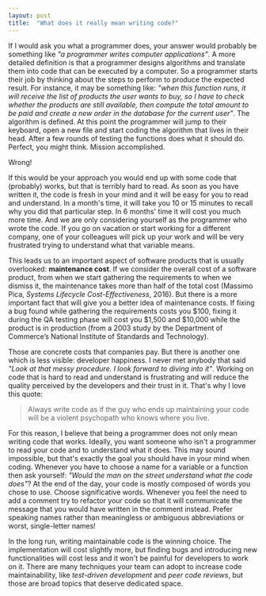 ```yaml
---
layout: post
title:  "What does it really mean writing code?"
---
```

If I would ask you what a programmer does, your answer would probably be something like
_"a programmer writes computer applications"_. A more detailed definition is that a programmer designs algorithms and
translate them into code that can be executed by a computer. So a programmer starts their job by thinking about the
steps to perform to produce the expected result. For instance, it may be something like:
_"when this function runs, it will receive the list of products the user wants to buy, so I have to check whether the
products are still available, then compute the total amount to be paid and create a new order in the database for the
current user"_. The algorithm is defined. At this point the programmer will jump to their keyboard, open a new file
and start coding the algorithm that lives in their head. After a few rounds of testing the functions does what it
should do. Perfect, you might think. Mission accomplished.

Wrong!

If this would be your approach you would end up with some code that (probably) works, but that is terribly hard to
read. As soon as you have written it, the code is fresh in your mind and it will be easy for you to read and understand.
In a month's time, it will take you 10 or 15 minutes to recall why you did that particular step. In 6 months' time it
will cost you much more time. And we are only considering yourself as the programmer who wrote the code. If you go on
vacation or start working for a different company, one of your colleagues will pick up your work and will be very
frustrated trying to understand what that variable means.

This leads us to an important aspect of software products that is usually overlooked: **maintenance cost**. If we consider
the overall cost of a software product, from when we start gathering the requirements to when we dismiss it, the
maintenance takes more than half of the total cost (Massimo Pica, _Systems Lifecycle Cost-Effectiveness_, 2016). But
there is a more important fact that will give you a better idea of maintenance costs. If fixing a bug found while
gathering the requirements costs you $100, fixing it during the QA testing phase will cost you $1,500 and $10,000 while
the product is in production (from a 2003 study by the Department of Commerce’s National Institute of Standards
and Technology).

Those are concrete costs that companies pay. But there is another one which is less visible: developer happiness.
I never met anybody that said _"Look at that messy procedure. I look forward to diving into it"_. Working on code that
is hard to read and understand is frustrating and will reduce the quality perceived by the developers and their trust
in it. That's why I love this quote:

<blockquote class="blockquote">
  <p class="mb-0">
    Always write code as if the guy who ends up maintaining your code will be a violent psychopath who knows where you
    live.
  </p>
</blockquote>

For this reason, I believe that being a programmer does not only mean writing code that works. Ideally, you want
someone who isn't a programmer to read your code and to understand what it does. This may sound impossible, but that's
exactly the goal you should have in your mind when coding. Whenever you have to choose a name for a variable or a
function then ask yourself: _"Would the man on the street understand what the code does"_? At the end of the day, your
code is mostly composed of words you chose to use. Choose significative words. Whenever you feel the need to add a
comment try to refactor your code so that it will communicate the message that you would have written in the comment
instead. Prefer speaking names rather than meaningless or ambiguous abbreviations or worst, single-letter names!

In the long run, writing maintainable code is the winning choice. The implementation will cost slightly more, but
finding bugs and introducing new functionalities will cost less and it won't be painful for developers to work on it.
There are many techniques your team can adopt to increase code maintainability, like _test-driven development_
and _peer code reviews_, but those are broad topics that deserve dedicated space.
